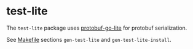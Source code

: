 # test-lite

The `test-lite` package uses [protobuf-go-lite](github.com/aperturerobotics/protobuf-go-lite) for protobuf serialization.

See [Makefile](https://github.com/pantopic/wazero-grpc-server/blob/main/Makefile) sections `gen-test-lite` and `gen-test-lite-install`.
